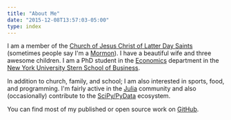 ```yaml
---
title: "About Me"
date: "2015-12-08T13:57:03-05:00"
type: index
---
```


I am a member of the [Church of Jesus Christ of Latter Day
Saints](https://www.lds.org/?lang=eng) (sometimes people say I'm a
[Mormon](http://www.mormon.org/)). I have a beautiful wife and three awesome
children. I am a PhD student in the
[Economics](http://econ.as.nyu.edu/page/home) department in the [New York
University Stern School of Business](http://www.stern.nyu.edu/).

In addition to church, family, and school; I am also interested in sports,
food, and programming. I'm fairly active in the [Julia](https://julialang.org)
community and also (occasionally) contribute to the [SciPy/PyData](https://pydata.org) ecosystem.

You can find most of my published or open source work on
[GitHub](http://github.com/sglyon).
